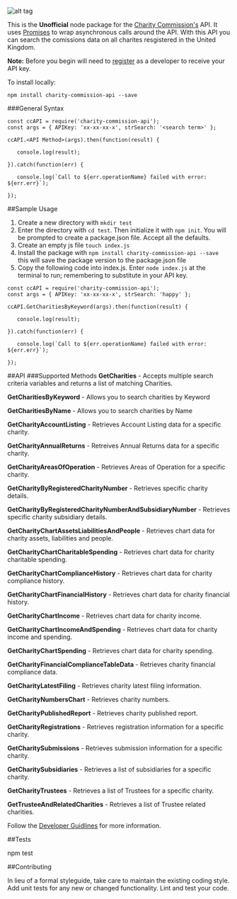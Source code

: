 ![alt tag](https://assets.publishing.service.gov.uk/government/uploads/system/uploads/organisation/logo/98/Home_page.jpg)

This is the **Unofficial** node package for the [Charity Commission's](https://www.gov.uk/government/organisations/charity-commission) API. It uses [Promises](https://developer.mozilla.org/en-US/docs/Web/JavaScript/Reference/Global_Objects/Promise) to wrap asynchronous calls around the API. With this API you can search the comissions data on all charites resgistered in the United Kingdom.  

**Note:** Before you begin will need to [register](http://apps.charitycommission.gov.uk/Showcharity/API/SearchCharitiesV1/Docs/SearchCharitiesV1Home.aspx) as a developer to receive your API key.



To install locally:
```shell
npm install charity-commission-api --save
```

###General Syntax
```shell
const ccAPI = require('charity-commission-api');
const args = { APIKey: 'xx-xx-xx-x', strSearch: '<search term>' };

ccAPI.<API Method>(args).then(function(result) {

   console.log(result);
   
}).catch(function(err) {

   console.log(`Call to ${err.operationName} failed with error: ${err.err}`);
   
});
```
##Sample Usage
1. Create a new directory with `mkdir test`
2. Enter the directory with `cd test`. Then initialize it with `npm init`. You will be prompted to create a package.json file. Accept all the defaults.
3. Create an empty js file  `touch index.js`
4. Install the package with `npm install charity-commission-api --save` this will save the package version to the package.json file
5. Copy the following code into index.js. Enter `node index.js` at the terminal to run; remembering to substitute in your API key.
```shell
const ccAPI = require('charity-commission-api');
const args = { APIKey: 'xx-xx-xx-x', strSearch: 'happy' };

ccAPI.GetCharitiesByKeyword(args).then(function(result) {

   console.log(result);
   
}).catch(function(err) {

   console.log(`Call to ${err.operationName} failed with error: ${err.err}`);
   
});
```

##API 
###Supported Methods
**GetCharities** - Accepts multiple search criteria variables and returns a list of matching Charities.

**GetCharitiesByKeyword** - Allows you to search charities by Keyword

**GetCharitiesByName** - Allows you to search charities by Name

**GetCharityAccountListing** - Retrieves Account Listing data for a specific charity.

**GetCharityAnnualReturns** - Retreives Annual Returns data for a specific charity.

**GetCharityAreasOfOperation** - Retrieves Areas of Operation for a specific charity.

**GetCharityByRegisteredCharityNumber** - Retrieves specific charity details.

**GetCharityByRegisteredCharityNumberAndSubsidiaryNumber** - Retrieves specific charity subsidiary details.

**GetCharityChartAssetsLiabilitiesAndPeople** - Retrieves chart data for charity assets, liabilities and people.

**GetCharityChartCharitableSpending** - Retrieves chart data for charity charitable spending.

**GetCharityChartComplianceHistory** - Retrieves chart data for charity compliance history.

**GetCharityChartFinancialHistory** - Retrieves chart data for charity financial history.

**GetCharityChartIncome** - Retrieves chart data for charity income.

**GetCharityChartIncomeAndSpending** - Retrieves chart data for charity income and spending.

**GetCharityChartSpending** - Retrieves chart data for charity spending.

**GetCharityFinancialComplianceTableData** - Retrieves charity financial compliance data.

**GetCharityLatestFiling** - Retrieves charity latest filing information.

**GetCharityNumbersChart** - Retrieves charity numbers.

**GetCharityPublishedReport** - Retrieves charity published report.

**GetCharityRegistrations** - Retrieves registration information for a specific charity.

**GetCharitySubmissions** - Retrieves submission information for a specific charity.

**GetCharitySubsidiaries** - Retrieves a list of subsidiaries for a specific charity.

**GetCharityTrustees** - Retrieves a list of Trustees for a specific charity.

**GetTrusteeAndRelatedCharities** - Retrieves a list of Trustee related charities. 

Follow the [Developer Guidlines](http://apps.charitycommission.gov.uk/Showcharity/API/SearchCharitiesV1/Docs/DevGuideHome.aspx) for more information.

##Tests

  npm test

##Contributing

In lieu of a formal styleguide, take care to maintain the existing coding style.
Add unit tests for any new or changed functionality. Lint and test your code.